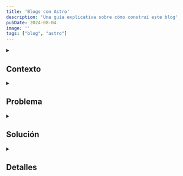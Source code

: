 ```yaml
---
title: 'Blogs con Astro'
description: 'Una guía explicativa sobre cómo construí este blog'
pubDate: 2024-08-04
image: ''
tags: ["blog", "astro"]
---
```



<details><summary><h2>Contexto</h2></summary>

Documentar me ha ayudado en todos los proyectos que he realizado. [Obsidian](obsidian.md) ha sido mi herramienta de notas predeterminada durante los últimos años y aquí es donde tengo toda la base de mi conocimiento. Algo menos ordenada de lo que me gustaría, pero por lo menos sigue la estructura "cerebral" de unir todo ese conocimiento en forma de "links". Inspirado por [Kepano](https://stephango.com), [DHH](https://world.hey.com/dhh) y [Rauno](https://rauno.me), decidí crear un blog simple en el que poder alojar tanto mi progreso como pequeños experimentos que haga en mis ámbitos.

</details>

<details><summary><h2>Problema</h2></summary>

Quiero un blog simple. Algo que pueda modificar a mi antojo, que soporte Markdown, que tenga el mínimo JavaScript posible y que sea rápido y extensible a la larga por si la necesito. Me gusta programar front-end, pero prefiero escribir y crear. No quiero tener que ocuparme de mantener el blog más que de escribir. Así que teniendo esos requerimientos, he aquí el resultado.

</details>

<details><summary><h2>Solución</h2></summary>

Usé [Astro](https://astro.build) como framework principal, dado que no carga casi JavaScript y soporta Markdown, mi tipo de archivo favorito para escribir. Es muy versátil y fácil de configurar. Soporta casi todos los extras posibles (como Tailwind o React si es que lo necesitas) y, sobre todo, es rápido.

La página está estructura con dos *Layouts* o plantillas. El *Main* es para las páginas principales como el _home_ y el _about_. Y la plantilla blog es para leer cada artículo. He intentado adaptar con *responsive* lo mejor que he podido para que la experiencia de lectura sea fácil y cómoda en todo los dispositivos, tanto en modo claro y oscuro.

Astro usa una característica llamada [Content Collections](https://docs.astro.build/en/guides/content-collections/) para organizar los posts de un blog. Se define la colección en un archivo *.ts* con datos relevantes (título, descripción, etiquetas...) y esos datos se escriben en el [frontmatter](https://frontmatter.codes/docs/markdown) de cada archivo Markdown. Esto asegura orden y claridad. El producto final está desplegado en [Netlify](https://www.netlify.com/) y se actualiza automáticamente según añado o modifico archivos en el [repositorio de GitHub](https://github.com/43hershel/43b) donde está alojado.

</details>

<details><summary><h2>Detalles</h2></summary>

Después de unas cuantas iteraciones, estoy bastante contento con el resultado final. Todavía veo mucho margen de mejora, pero poco a poco. Me lo paso muy bien añadiendo extras y manteniendo este pequeño rincón de internet. He aprendido mucho y ahora queda lo más difícil, llenarlo de contenido de calidad. Enseñar me ayuda a aprender. Y espero que cualquiera que pase por aquí pueda disfrutar de alguien a quien le gusta mucho aprender.

</details>
